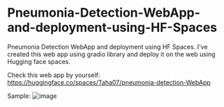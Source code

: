 # Pneumonia-Detection-WebApp-and-deployment-using-HF-Spaces
Pneumonia Detection WebApp and deployment using HF Spaces. I've created this web app using gradio library and deploy it on the web using Hugging face spaces.

Check this web app by yourself: https://huggingface.co/spaces/Taha07/pneumonia-detection-WebApp

Sample:
![image](https://user-images.githubusercontent.com/64063436/206949412-ec23d84d-56da-4900-bcbb-11d3b63f05f9.png)


